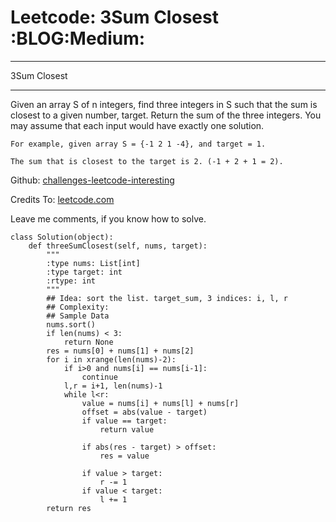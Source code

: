 # Leetcode: 3Sum Closest     :BLOG:Medium:


---

3Sum Closest  

---

Given an array S of n integers, find three integers in S such that the sum is closest to a given number, target. Return the sum of the three integers. You may assume that each input would have exactly one solution.  

    For example, given array S = {-1 2 1 -4}, and target = 1.
    
    The sum that is closest to the target is 2. (-1 + 2 + 1 = 2).

Github: [challenges-leetcode-interesting](https://github.com/DennyZhang/challenges-leetcode-interesting/tree/master/3sum-closest)  

Credits To: [leetcode.com](https://leetcode.com/problems/3sum-closest/description/)  

Leave me comments, if you know how to solve.  

    class Solution(object):
        def threeSumClosest(self, nums, target):
            """
            :type nums: List[int]
            :type target: int
            :rtype: int
            """
            ## Idea: sort the list. target_sum, 3 indices: i, l, r
            ## Complexity:
            ## Sample Data
            nums.sort()
            if len(nums) < 3:
                return None
            res = nums[0] + nums[1] + nums[2]
            for i in xrange(len(nums)-2):
                if i>0 and nums[i] == nums[i-1]:
                    continue
                l,r = i+1, len(nums)-1
                while l<r:
                    value = nums[i] + nums[l] + nums[r]
                    offset = abs(value - target)
                    if value == target:
                        return value
    
                    if abs(res - target) > offset:
                        res = value
    
                    if value > target:
                        r -= 1
                    if value < target:
                        l += 1
            return res